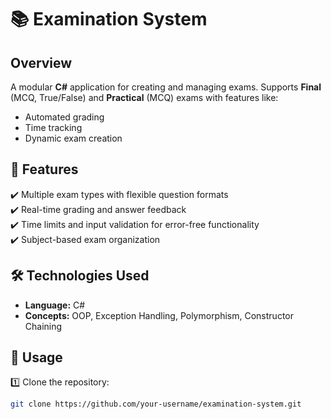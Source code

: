 # 📚 Examination System

## Overview
A modular **C#** application for creating and managing exams. Supports **Final** (MCQ, True/False) and **Practical** (MCQ) exams with features like:
- Automated grading  
- Time tracking  
- Dynamic exam creation  

## 🚀 Features
✔️ Multiple exam types with flexible question formats  
✔️ Real-time grading and answer feedback  
✔️ Time limits and input validation for error-free functionality  
✔️ Subject-based exam organization  

## 🛠️ Technologies Used
- **Language:** C#  
- **Concepts:** OOP, Exception Handling, Polymorphism, Constructor Chaining  

## 📌 Usage
1️⃣ Clone the repository:  
```bash
git clone https://github.com/your-username/examination-system.git
